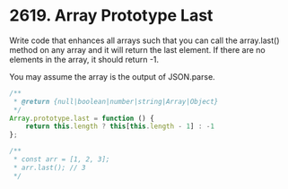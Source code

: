 # 2619. Array Prototype Last

Write code that enhances all arrays such that you can call the array.last() method on any array and it will return the last element. If there are no elements in the array, it should return -1.

You may assume the array is the output of JSON.parse.

```js
/**
 * @return {null|boolean|number|string|Array|Object}
 */
Array.prototype.last = function () {
    return this.length ? this[this.length - 1] : -1
};

/**
 * const arr = [1, 2, 3];
 * arr.last(); // 3
 */
```
